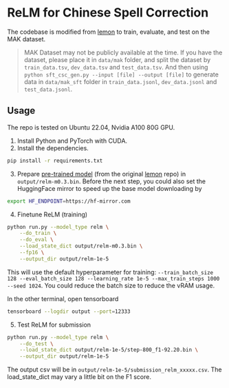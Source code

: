 # ReLM for Chinese Spell Correction

The codebase is modified from [lemon](https://github.com/gingasan/lemon) to train, evaluate, and test on the MAK dataset.

> MAK Dataset may not be publicly available at the time. If you have the dataset, please place it in `data/mak` folder, and split the dataset by `train_data.tsv`, `dev_data.tsv` and `test_data.tsv`. And then using `python sft_csc_gen.py --input [file] --output [file]` to generate data in `data/mak_sft` folder in `train_data.jsonl`, `dev_data.jsonl` and `test_data.jsonl`.

## Usage

The repo is tested on Ubuntu 22.04, Nvidia A100 80G GPU.

1. Install Python and PyTorch with CUDA.
2. Install the dependencies.
```bash
pip install -r requirements.txt
```
3. Prepare [pre-trained model](https://drive.google.com/file/d/10vvkG_jzNK-CjIwlSvizhE1IOpnn9OqN/view?usp=share_link) (from the original [lemon](https://github.com/gingasan/lemon) repo) in `output/relm-m0.3.bin`. Before the next step, you could also set the HuggingFace mirror to speed up the base model downloading by
```bash
export HF_ENDPOINT=https://hf-mirror.com
```
4. Finetune ReLM (training)
```bash
python run.py --model_type relm \
    --do_train \
    --do_eval \
    --load_state_dict output/relm-m0.3.bin \
    --fp16 \
    --output_dir output/relm-1e-5
```
This will use the default hyperparameter for training: `--train_batch_size 128 --eval_batch_size 128 --learning_rate 1e-5 --max_train_steps 1000 --seed 1024`. You could reduce the batch size to reduce the vRAM usage.

In the other terminal, open tensorboard
```bash
tensorboard --logdir output --port=12333
```
5. Test ReLM for submission
```bash
python run.py --model_type relm \
    --do_test \
    --load_state_dict output/relm-1e-5/step-800_f1-92.20.bin \
    --output_dir output/relm-1e-5
```
The output csv will be in `output/relm-1e-5/submission_relm_xxxxx.csv`. The load_state_dict may vary a little bit on the F1 score.
